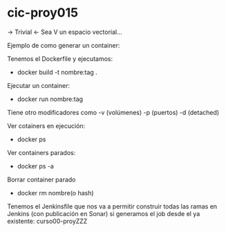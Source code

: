 # cic-proy015

-> Trivial
<- Sea V un espacio vectorial...

Ejemplo de como generar un container:

Tenemos el Dockerfile y ejecutamos:

- docker build -t nombre:tag .

Ejecutar un container:

- docker run nombre:tag

Tiene otro modificadores como -v (volúmenes) -p (puertos) -d (detached)

Ver cotainers en ejecución:

- docker ps

Ver containers parados:

- docker ps -a

Borrar container parado

- docker rm nombre(o hash)

Tenemos el Jenkinsfile que nos va a permitir construir todas las ramas en Jenkins (con publicación en Sonar) si generamos el job desde el ya existente: curso00-proyZZZ